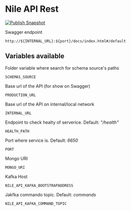 # Nile API Rest

[![Publish Snapshot](https://github.com/sourcesense/nile-mongodb-rest/actions/workflows/master.yaml/badge.svg)](https://github.com/sourcesense/nile-mongodb-rest/actions/workflows/master.yaml)

Swagger endpoint

```
http://${INTERNAL_URL}:${port}/docs/index.html#/default
```

## Variables available

Folder variable where search for schema source's paths

```
SCHEMAS_SOURCE
```

Base url of the API (for show on Swagger)

```
PRODUCTION_URL
```

Base url of the API on internal/local network

```
INTERNAL_URL
```

Endpoint to check healty of serverice. Default: _"/health"_

```
HEALTH_PATH
```

Port where service is. Default: _6650_

```
PORT
```

Mongo URI

```
MONGO_URI
```

Kafka Host

```
NILE_API_KAFKA_BOOTSTRAPADDRESS
```

Jakfka commando topic. Default: _commands_

```
NILE_API_KAFKA_COMMAND_TOPIC
```

